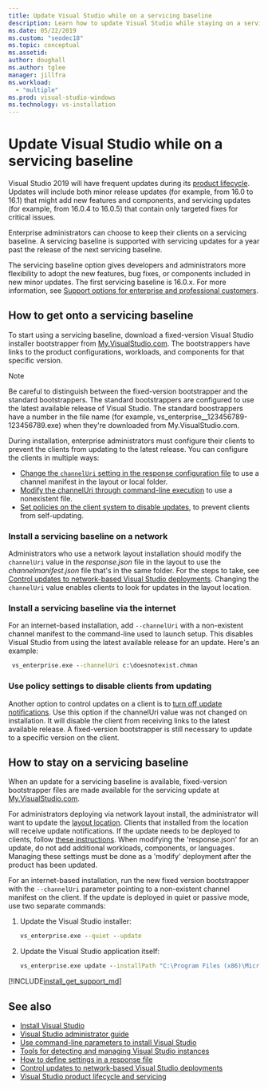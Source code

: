 ```yaml
---
title: Update Visual Studio while on a servicing baseline
description: Learn how to update Visual Studio while staying on a servicing baseline.
ms.date: 05/22/2019
ms.custom: "seodec18"
ms.topic: conceptual
ms.assetid: 
author: doughall
ms.author: tglee
manager: jillfra
ms.workload:
  - "multiple"
ms.prod: visual-studio-windows
ms.technology: vs-installation
---
```

# Update Visual Studio while on a servicing baseline

Visual Studio 2019 will have frequent updates during its [product lifecycle](/visualstudio/productinfo/release-rhythm#release-channel-updates). Updates will include both minor release updates (for example, from 16.0 to 16.1) that might add new features and components, and servicing updates (for example, from 16.0.4 to 16.0.5) that contain only targeted fixes for critical issues. 

Enterprise administrators can choose to keep their clients on a servicing baseline. A servicing baseline is supported with servicing updates for a year past the release of the next servicing baseline.

The servicing baseline option gives developers and administrators more flexibility to adopt the new features, bug fixes, or components included in new minor updates. The first servicing baseline is 16.0.x. For more information, see [Support options for enterprise and professional customers](https://docs.microsoft.com/visualstudio/releases/2019/servicing#support-options-for-enterprise-and-professional-customers).

## How to get onto a servicing baseline

To start using a servicing baseline, download a fixed-version Visual Studio installer bootstrapper from [My.VisualStudio.com](https://my.visualstudio.com/Downloads?q=visual%20studio%202019%20version%2016.0). The bootstrappers have links to the product configurations, workloads, and components for that specific version. 

> [!NOTE]
> Be careful to distinguish between the fixed-version bootstrapper and the standard bootstrappers. The standard bootstrappers are configured to use the latest available release of Visual Studio. The standard boostrappers have a number in the file name (for example, vs_enterprise__123456789-123456789.exe) when they're downloaded from My.VisualStudio.com.

During installation, enterprise administrators must configure their clients to prevent the clients from updating to the latest release. You can configure the clients in multiple ways:
- [Change the `channelUri` setting in the response configuration file](update-servicing-baseline.md#install-a-servicing-baseline-on-a-network) to use a channel manifest in the layout or local folder.
- [Modify the channelUri through command-line execution](update-servicing-baseline.md#install-a-servicing-baseline-via-the-internet) to use a nonexistent file.
- [Set policies on the client system to disable updates](update-servicing-baseline.md#use-policy-settings-to-disable-clients-from-updating), to prevent clients from self-updating. 

### Install a servicing baseline on a network

Administrators who use a network layout installation should modify the `channelUri` value in the *response.json* file in the layout to use the *channelmanifest.json* file that's in the same folder. For the steps to take, see [Control updates to network-based Visual Studio deployments](controlling-updates-to-visual-studio-deployments.md). Changing the `channelUri` value enables clients to look for updates in the layout location. 

### Install a servicing baseline via the internet

For an internet-based installation, add `--channelUri` with a non-existent channel manifest to the command-line used to launch setup. This disables Visual Studio from using the latest available release for an update. Here's an example:
  ```cmd
   vs_enterprise.exe --channelUri c:\doesnotexist.chman 
  ```

### Use policy settings to disable clients from updating

Another option to control updates on a client is to [turn off update notifications](controlling-updates-to-visual-studio-deployments.md). Use this option if the channelUri value was not changed on installation. It will disable the client from receiving links to the latest available release. A fixed-version bootstrapper is still necessary to update to a specific version on the client.

## How to stay on a servicing baseline

When an update for a servicing baseline is available, fixed-version bootstrapper files are made available for the servicing update at [My.VisualStudio.com](https://my.visualstudio.com/Downloads?q=visual%20studio%202019%20version%2016.0). 

For administrators deploying via network layout install, the administrator will want to update the [layout location](update-a-network-installation-of-visual-studio.md). Clients that installed from the location will receive update notifications. If the update needs to be deployed to clients, follow [these instructions](update-a-network-installation-of-visual-studio.md#how-to-deploy-an-update-to-client-machines). When modifying the 'response.json' for an update, do not add additional workloads, components, or languages. Managing these settings must be done as a 'modify' deployment after the product has been updated. 

For an internet-based installation, run the new fixed version bootstrapper with the `--channelUri` parameter pointing to a non-existent channel manifest on the client. If the update is deployed in quiet or passive mode, use two separate commands:

1. Update the Visual Studio installer:

    ```cmd
    vs_enterprise.exe --quiet --update
    ```

2. Update the Visual Studio application itself:
    
    ```cmd
    vs_enterprise.exe update --installPath "C:\Program Files (x86)\Microsoft Visual Studio\2019\Enterprise" --quiet --wait --norestart --channelUri c:\doesnotexist.chman
    ```

[!INCLUDE[install_get_support_md](includes/install_get_support_md.md)]

## See also

* [Install Visual Studio](install-visual-studio.md)
* [Visual Studio administrator guide](visual-studio-administrator-guide.md)
* [Use command-line parameters to install Visual Studio](use-command-line-parameters-to-install-visual-studio.md)
* [Tools for detecting and managing Visual Studio instances](tools-for-managing-visual-studio-instances.md)
* [How to define settings in a response file](automated-installation-with-response-file.md)
* [Control updates to network-based Visual Studio deployments](controlling-updates-to-visual-studio-deployments.md)
* [Visual Studio product lifecycle and servicing](/visualstudio/releases/2019/servicing/)
